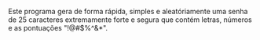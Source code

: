 Este programa gera de forma rápida, simples e aleatóriamente uma senha de 25 caracteres extremamente forte e segura que contém letras, números e as pontuações "!@#$%^&*".
